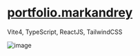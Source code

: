 # [portfolio.markandrey](https://markandrey.vercel.app/)

Vite4, TypeScript, ReactJS, TailwindCSS

![image](https://user-images.githubusercontent.com/11815512/222896561-786ea9fc-813b-4015-a14a-e93981a4e1e7.png)
